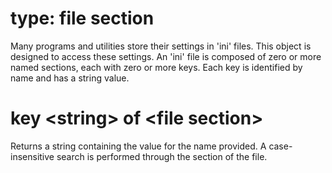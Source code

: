 # type: file section

Many programs and utilities store their settings in &#39;ini&#39; files. This object is designed to access these settings. An &#39;ini&#39; file is composed of zero or more named sections, each with zero or more keys. Each key is identified by name and has a string value.

# key &lt;string&gt; of &lt;file section&gt;

Returns a string containing the value for the name provided. A case-insensitive search is performed through the section of the file.
